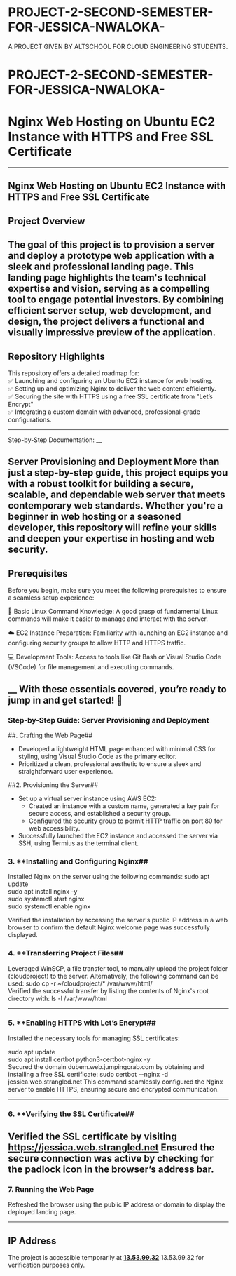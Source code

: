 # PROJECT-2-SECOND-SEMESTER-FOR-JESSICA-NWALOKA-
A PROJECT GIVEN BY ALTSCHOOL FOR CLOUD ENGINEERING STUDENTS.
# PROJECT-2-SECOND-SEMESTER-FOR-JESSICA-NWALOKA-

# Nginx Web Hosting on Ubuntu EC2 Instance with HTTPS and Free SSL Certificate
___

Nginx Web Hosting on Ubuntu EC2 Instance with HTTPS and Free SSL Certificate
---
## Project Overview

The goal of this project is to provision a server and deploy a prototype web application with a sleek and professional landing page. This landing page highlights the team's technical expertise and vision, serving as a compelling tool to engage potential investors. By combining efficient server setup, web development, and design, the project delivers a functional and visually impressive preview of the application.
---
## Repository Highlights

This repository offers a detailed roadmap for:  
✅ Launching and configuring an Ubuntu EC2 instance for web hosting.  
✅ Setting up and optimizing Nginx to deliver the  web content efficiently.  
✅ Securing the  site with HTTPS using a free SSL certificate from "Let’s Encrypt"  
✅ Integrating a custom domain with advanced, professional-grade configurations. 

---
Step-by-Step Documentation: 
__

Server Provisioning and Deployment
More than just a step-by-step guide, this project equips you with a robust toolkit for building a secure, scalable, and dependable web server that meets contemporary web standards. Whether you're a beginner in web hosting or a seasoned developer, this repository will refine your skills and deepen your expertise in hosting and web security.
---
## Prerequisites 

Before you begin, make sure you meet the following prerequisites to ensure a seamless setup experience:

🔧 Basic Linux Command Knowledge: A good grasp of fundamental Linux commands will make it easier to manage and interact with the server.

☁️ EC2 Instance Preparation: Familiarity with launching an EC2 instance and configuring security groups to allow HTTP and HTTPS traffic.

💻 Development Tools: Access to tools like Git Bash or Visual Studio Code (VSCode) for file management and executing commands.

__
With these essentials covered, you’re ready to jump in and get started! 🚀
---
### Step-by-Step Guide: Server Provisioning and Deployment  

##. Crafting the Web Page##

- Developed a lightweight HTML page enhanced with minimal CSS for styling, using Visual Studio Code as the primary editor.  
- Prioritized a clean, professional aesthetic to ensure a sleek and straightforward user experience.  

##2. Provisioning the Server##

- Set up a virtual server instance using AWS EC2:  
  - Created an instance with a custom name, generated a key pair for secure access, and established a security group.  
  - Configured the security group to permit HTTP traffic on port 80 for web accessibility.  
- Successfully launched the EC2 instance and accessed the server via SSH, using Termius as the terminal client.
  
### 3. **Installing and Configuring Nginx##

Installed Nginx on the server using the following commands:
sudo apt update  
sudo apt install nginx -y  
sudo systemctl start nginx  
sudo systemctl enable nginx  

Verified the installation by accessing the server's public IP address in a web browser to confirm the default Nginx welcome page was successfully displayed.


### 4. **Transferring Project Files##


Leveraged WinSCP, a file transfer tool, to manually upload the project folder (cloudproject) to the server. Alternatively, the following command can be used:
sudo cp -r ~/cloudproject/* /var/www/html/  
Verified the successful transfer by listing the contents of Nginx's root directory with:
ls -l /var/www/html  

---
### 5. **Enabling HTTPS with Let’s Encrypt##
Installed the necessary tools for managing SSL certificates:

sudo apt update  
sudo apt install certbot python3-certbot-nginx -y  
Secured the domain dubem.web.jumpingcrab.com by obtaining and installing a free SSL certificate:
sudo certbot --nginx -d jessica.web.strangled.net 
This command seamlessly configured the Nginx server to enable HTTPS, ensuring secure and encrypted communication.

---
### 6. **Verifying the SSL Certificate##

Verified the SSL certificate by visiting https://jessica.web.strangled.net
Ensured the secure connection was active by checking for the padlock icon in the browser’s address bar.
---
### 7. **Running the Web Page**  

Refreshed the browser using the public IP address or domain to display the deployed landing page.

---
## IP Address  
The project is accessible temporarily at **[13.53.99.32](http://13.53.99.32)**  13.53.99.32 for verification purposes only.

